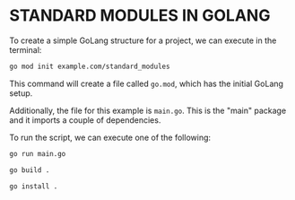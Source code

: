 # STANDARD MODULES IN GOLANG

To create a simple GoLang structure for a project, we can execute in the terminal:

```bash
go mod init example.com/standard_modules
```

This command will create a file called `go.mod`, which has the initial GoLang setup.

Additionally, the file for this example is `main.go`. This is the "main" package and it imports a couple of dependencies.

To run the script, we can execute one of the following:

```bash
go run main.go
```

```bash
go build .
```

```bash
go install .
```
